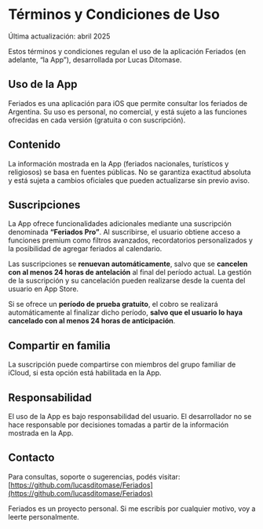 # Términos y Condiciones de Uso

Última actualización: abril 2025

Estos términos y condiciones regulan el uso de la aplicación Feriados (en adelante, “la App”), desarrollada por Lucas Ditomase.

## Uso de la App

Feriados es una aplicación para iOS que permite consultar los feriados de Argentina. Su uso es personal, no comercial, y está sujeto a las funciones ofrecidas en cada versión (gratuita o con suscripción).

## Contenido

La información mostrada en la App (feriados nacionales, turísticos y religiosos) se basa en fuentes públicas. No se garantiza exactitud absoluta y está sujeta a cambios oficiales que pueden actualizarse sin previo aviso.

## Suscripciones

La App ofrece funcionalidades adicionales mediante una suscripción denominada **“Feriados Pro”**. Al suscribirse, el usuario obtiene acceso a funciones premium como filtros avanzados, recordatorios personalizados y la posibilidad de agregar feriados al calendario.

Las suscripciones se **renuevan automáticamente**, salvo que se **cancelen con al menos 24 horas de antelación** al final del período actual. La gestión de la suscripción y su cancelación pueden realizarse desde la cuenta del usuario en App Store.

Si se ofrece un **período de prueba gratuito**, el cobro se realizará automáticamente al finalizar dicho período, **salvo que el usuario lo haya cancelado con al menos 24 horas de anticipación**.

## Compartir en familia

La suscripción puede compartirse con miembros del grupo familiar de iCloud, si esta opción está habilitada en la App.

## Responsabilidad

El uso de la App es bajo responsabilidad del usuario. El desarrollador no se hace responsable por decisiones tomadas a partir de la información mostrada en la App.

## Contacto

Para consultas, soporte o sugerencias, podés visitar:  
[https://github.com/lucasditomase/Feriados](https://github.com/lucasditomase/Feriados)

Feriados es un proyecto personal. Si me escribís por cualquier motivo, voy a leerte personalmente.

